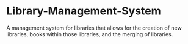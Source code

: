 # Library-Management-System
A management system for libraries that allows for the creation of new libraries, books within those libraries, and the merging of libraries.
